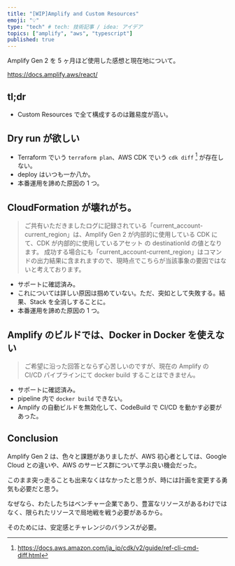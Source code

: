 ```yaml
---
title: "[WIP]Amplify and Custom Resources"
emoji: "💡"
type: "tech" # tech: 技術記事 / idea: アイデア
topics: ["amplify", "aws", "typescript"]
published: true
---
```


Amplify Gen 2 を 5 ヶ月ほど使用した感想と現在地について。

https://docs.amplify.aws/react/

## tl;dr

- Custom Resources で全て構成するのは難易度が高い。

## Dry run が欲しい

- Terraform でいう `terraform plan`、AWS CDK でいう `cdk diff` [^1] が存在しない。
- deploy はいつも一か八か。
- 本番運用を諦めた原因の 1 つ。

## CloudFormation が壊れがち。

> ご共有いただきましたログに記録されている「current_account-current_region」は、Amplify Gen 2 が内部的に使用している CDK にて、CDK が内部的に使用しているアセット の destinationId の値となります。
成功する場合にも「current_account-current_region」はコマンドの出力結果に含まれますので、現時点でこちらが当該事象の要因ではないと考えております。

- サポートに確認済み。
- これについては詳しい原因は掴めていない。ただ、突如として失敗する。結果、Stack を全消しすることに。
- 本番運用を諦めた原因の 1 つ。

## Amplify のビルドでは、Docker in Docker を使えない

> ご希望に沿った回答とならず心苦しいのですが、現在の Amplify の CI/CD パイプラインにて docker build することはできません。

- サポートに確認済み。
- pipeline 内で `docker build` できない。
- Amplify の自動ビルドを無効化して、CodeBuild で CI/CD を動かす必要があった。

## Conclusion

Amplify Gen 2 は、色々と課題がありましたが、AWS 初心者としては、Google Cloud との違いや、AWS のサービス群について学ぶ良い機会だった。

このまま突っ走ることも出来なくはなかったと思うが、時には計画を変更する勇気も必要だと思う。

なぜなら、わたしたちはベンチャー企業であり、豊富なリソースがあるわけではなく、限られたリソースで局地戦を戦う必要があるから。

そのためには、安定感とチャレンジのバランスが必要。

[^1]: https://docs.aws.amazon.com/ja_jp/cdk/v2/guide/ref-cli-cmd-diff.html
